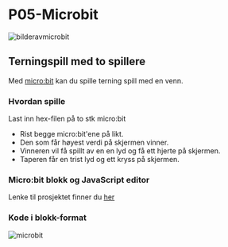 # P05-Microbit
![bilderavmicrobit](https://github.com/h181192/P05-Microbit/blob/master/posters/microbit_2_1024x1024.jpg?raw=true)

## Terningspill med to spillere
Med [micro:bit](http://microbit.org/no/) kan du spille terning spill med en venn.

### Hvordan spille
Last inn hex-filen på to stk micro:bit
 - Rist begge micro:bit'ene på likt. 
 - Den som får høyest verdi på skjermen vinner. 
 - Vinneren vil få spillt av en en lyd og få ett hjerte på skjermen.
 - Taperen får en trist lyd og ett kryss på skjermen.

### Micro:bit blokk og JavaScript editor
Lenke til prosjektet finner du [her](https://pxt.microbit.org/32609-31880-04140-71846)

### Kode i blokk-format
![microbit](https://github.com/h181192/P05-Microbit/blob/master/posters/blokkformat.png?raw=true)

